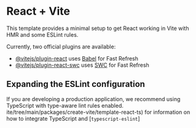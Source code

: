 # React + Vite

This template provides a minimal setup to get React working in Vite with HMR and some ESLint rules.

Currently, two official plugins are available:

- [@vitejs/plugin-react](https://github.com/vitejs/vite-plugin-react/blob/main/packages/plugin-react) uses [Babel](https://babeljs.io/) for Fast Refresh
- [@vitejs/plugin-react-swc](https://github.com/vitejs/vite-plugin-react/blob/main/packages/plugin-react-swc) uses [SWC](https://swc.rs/) for Fast Refresh


## Expanding the ESLint configuration

If you are developing a production application, we recommend using TypeScript with type-aware lint rules enabled.
ite/tree/main/packages/create-vite/template-react-ts) for information on how to integrate TypeScript and [`typescript-eslint`]
